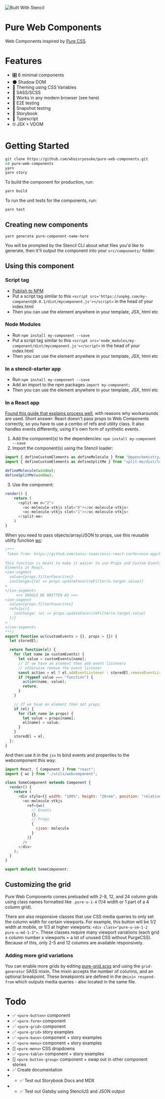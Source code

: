 ![Built With Stencil](https://img.shields.io/badge/-Built%20With%20Stencil-16161d.svg?logo=data%3Aimage%2Fsvg%2Bxml%3Bbase64%2CPD94bWwgdmVyc2lvbj0iMS4wIiBlbmNvZGluZz0idXRmLTgiPz4KPCEtLSBHZW5lcmF0b3I6IEFkb2JlIElsbHVzdHJhdG9yIDE5LjIuMSwgU1ZHIEV4cG9ydCBQbHVnLUluIC4gU1ZHIFZlcnNpb246IDYuMDAgQnVpbGQgMCkgIC0tPgo8c3ZnIHZlcnNpb249IjEuMSIgaWQ9IkxheWVyXzEiIHhtbG5zPSJodHRwOi8vd3d3LnczLm9yZy8yMDAwL3N2ZyIgeG1sbnM6eGxpbms9Imh0dHA6Ly93d3cudzMub3JnLzE5OTkveGxpbmsiIHg9IjBweCIgeT0iMHB4IgoJIHZpZXdCb3g9IjAgMCA1MTIgNTEyIiBzdHlsZT0iZW5hYmxlLWJhY2tncm91bmQ6bmV3IDAgMCA1MTIgNTEyOyIgeG1sOnNwYWNlPSJwcmVzZXJ2ZSI%2BCjxzdHlsZSB0eXBlPSJ0ZXh0L2NzcyI%2BCgkuc3Qwe2ZpbGw6I0ZGRkZGRjt9Cjwvc3R5bGU%2BCjxwYXRoIGNsYXNzPSJzdDAiIGQ9Ik00MjQuNywzNzMuOWMwLDM3LjYtNTUuMSw2OC42LTkyLjcsNjguNkgxODAuNGMtMzcuOSwwLTkyLjctMzAuNy05Mi43LTY4LjZ2LTMuNmgzMzYuOVYzNzMuOXoiLz4KPHBhdGggY2xhc3M9InN0MCIgZD0iTTQyNC43LDI5Mi4xSDE4MC40Yy0zNy42LDAtOTIuNy0zMS05Mi43LTY4LjZ2LTMuNkgzMzJjMzcuNiwwLDkyLjcsMzEsOTIuNyw2OC42VjI5Mi4xeiIvPgo8cGF0aCBjbGFzcz0ic3QwIiBkPSJNNDI0LjcsMTQxLjdIODcuN3YtMy42YzAtMzcuNiw1NC44LTY4LjYsOTIuNy02OC42SDMzMmMzNy45LDAsOTIuNywzMC43LDkyLjcsNjguNlYxNDEuN3oiLz4KPC9zdmc%2BCg%3D%3D&colorA=16161d&style=flat-square)

# Pure Web Components

Web Components inspired by [Pure CSS](https://purecss.io).

# Features

- 🎛 6 minimal components
- 🌑 Shadow DOM
- 🎨 Theming using CSS Variables
- 💄 SASS/SCSS
- 🌲 Works in any modern browser (see here)
- 📲 E2E testing
- 📸 Snapshot testing
- 📘 Storybook
- 🔷 Typescript
- ⛓ JSX + VDOM

# Getting Started

```bash
git clone https://github.com/whoisryosuke/pure-web-components.git
cd pure-web-components
yarn
yarn story
```

To build the component for production, run:

```bash
yarn build
```

To run the unit tests for the components, run:

```bash
yarn test
```

## Creating new components

`yarn generate pure-component-name-here`

You will be prompted by the Stencil CLI about what files you'd like to generate, then it'll output the component into your `src/components/` folder.

## Using this component

### Script tag

- [Publish to NPM](https://docs.npmjs.com/getting-started/publishing-npm-packages)
- Put a script tag similar to this `<script src='https://unpkg.com/my-component@0.0.1/dist/mycomponent.js'></script>` in the head of your index.html
- Then you can use the element anywhere in your template, JSX, html etc

### Node Modules

- Run `npm install my-component --save`
- Put a script tag similar to this `<script src='node_modules/my-component/dist/mycomponent.js'></script>` in the head of your index.html
- Then you can use the element anywhere in your template, JSX, html etc

### In a stencil-starter app

- Run `npm install my-component --save`
- Add an import to the npm packages `import my-component;`
- Then you can use the element anywhere in your template, JSX, html etc

### In a React app

[Found this guide that explains process well](https://github.com/alesgenova/stenciljs-in-react), with reasons why workarounds are used. Short answer: React doesn't pass props to Web Components correctly, so you have to use a combo of refs and utility class. It also handles events differently, using it's own form of synthetic events.

1. Add the component(s) to the dependencies: `npm install my-component --save`
2. Import the component(s) using the Stencil loader:

```js
import { defineCustomElements as defineMolecule } from "@openchemistry/molecule-vtkjs/dist/loader";
import { defineCustomElements as defineSplitMe } from "split-me/dist/loader";

defineMolecule(window);
defineSplitMe(window);
```

3. Use the component:

```js
render() {
    return (
      <split-me n="2">
        <oc-molecule-vtkjs slot="0"></oc-molecule-vtkjs>
        <oc-molecule-vtkjs slot="1"></oc-molecule-vtkjs>
      </split-me>
    )
}
```

When you need to pass objects/array/JSON to props, use this reusable utility function [wc](https://github.com/alesgenova/stenciljs-in-react/blob/master/src/utils/webcomponent.js):

```js
/***
 Taken from: https://github.com/ionic-team/ionic-react-conference-app/blob/master/src/utils/stencil.js
 
This function is meant to make it easier to use Props and Custom Events with Custom
Elements in React.
<ion-segment
  value={props.filterFavorites}
  ionChange={(e) => props.updateFavoriteFilter(e.target.value)}
>
</ion-segment>
     <<< SHOULD BE WRITTEN AS >>>
<ion-segment
  value={props.filterFavorites}
  ref={wc({
    ionChange: (e) => props.updateFavoriteFilter(e.target.value)
  })}
>
</ion-segment>
***/
export function wc(customEvents = {}, props = {}) {
  let storedEl;

  return function(el) {
    for (let name in customEvents) {
      let value = customEvents[name];
      // If we have an element then add event listeners
      // otherwise remove the event listener
      const action = el ? el.addEventListener : storedEl.removeEventListener;
      if (typeof value === "function") {
        action(name, value);
        return;
      }
    }

    // If we have an element then set props
    if (el) {
      for (let name in props) {
        let value = props[name];
        el[name] = value;
      }
    }
    storedEl = el;
  };
}
```

And then use it in the `jsx` to bind events and properties to the webcomponent this way:

```js
import React, { Component } from "react";
import { wc } from "./utils/webcomponent";

class SomeComponent extends Component {
  render() {
    return (
      <div style={{ width: "100%", height: "20rem", position: "relative" }}>
        <oc-molecule-vtkjs
          ref={wc(
            // Events
            {},
            // Props
            {
              cjson: molecule
            }
          )}
        />
      </div>
    );
  }
}

export default SomeComponent;
```

## Customizing the grid

Pure Web Components comes preloaded with 2-8, 12, and 24 column grids using class names formatted like `.pure-u-1-4` (1/4 width or 1 part of a 4 column grid).

There are also responsive classes that use CSS media queries to only set the column width for certain viewports. For example, this button will be 1/2 width at mobile, or 1/3 at higher viewports: `<div class="pure-u-sm-1-2 pure-u-md-1-3">`. These classes require many viewport variations (each grid x column number x viewports = a lot of unused CSS without PurgeCSS). Because of this, only 2-5 and 12 columns are available responsively.

### Adding more grid variations

You can enable more grids by editing [pure-grid.scss](src/components/pure-grid/pure-grid.scss) and using the `grid-generator` SASS mixin. The mixin accepts the number of columns, and an optional breakpoint. These breakpoints are defined in the `@mixin respond-from` which outputs media queries - also located in the same file.

# Todo

- ✅ `<pure-button>` component
- ✅ `<pure-form>` component
- ✅ `<pure-grid>` component
- ✅ `<pure-grid>` story examples
- ✅ `<pure-base>` component + story examples
- ✅ `<pure-menu>` component + story examples
- [] `<pure-menu>` CSS dropdowns
- ✅ `<pure-table>` component + story examples
- [] `<pure-button-group>` component + swap out in other component stories
- ✅ Create documentation
- - ✅ Test out Storybook Docs and MDX
- - ✅ Test out Gatsby using StencilJS and JSON output
